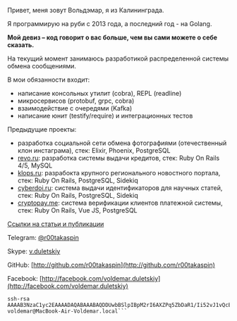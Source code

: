 Привет, меня зовут Вольдэмар, я из Калининграда.

Я программирую на руби с 2013 года, а последний год - на Golang. 
 
**Мой девиз – код говорит о вас больше, чем вы cами можете о себе сказать.**

На текущий момент занимаюсь разработикой распределенной системы обмена сообщениями. 

В мои обязанности входит:
* написание консольных утилит (cobra), REPL (readline)
* микросервисов (protobuf, grpc, cobra)
* взаимодействие с очередями (Kafka)
* написание юнит (testify/require) и интеграционных тестов

Предыдущие проекты:
* разработка социальной сети обмена фотографиями (отечественный клон инстаграма), стек: Elixir, Phoenix, PostgreSQL
* [revo.ru](http://revo.ru/): разработка системы выдачи кредитов, стек: Ruby On Rails 4/5, MySQL
* [klops.ru](http://klops.ru/): разрабокта крупного регионального новостного портала, стек: Ruby On Rails, PostgreSQL, Sidekiq
* [cyberdoi.ru](http://cyberdoi.ru): система выдачи идентификаторов для научных статей, стек: Ruby On Rails, PostgreSQL, Sidekiq
* [cryptopay.me](http://cryptopay.me/): система верификации клиентов платежной системы, стек: Ruby On Rails, Vue JS, PostgreSQL

[Ссылки на статьи и публикации](http://voldemar.name/REFS)

Telegram: [@r00takaspin](https://t.me/r00takaspin)

Skype: [v.duletskiy](https://join.skype.com/invite/uTi500QKaZVF)

GitHub: [http://github.com/r00takaspin](http://github.com/r00takaspin)

Facebook: [http://facebook.com/voldemar.duletskiy](http://facebook.com/voldemar.duletskiy)

```
ssh-rsa AAAAB3NzaC1yc2EAAAADAQABAAABAQDDUwbBSlpIBpM2rI6AXZPq5ZbDaR1/Ii52vJ1vQcEg92EtnIC5pYu/i3GrAfxvUwein6UsRaniipj1klA8elm84ZQql33MOmNFcwol8Y74epP8bT80HxThZPdW9mP+NmTTTYctGGyHugZo6eS1iCU1O8L57ckobZNW4xGCJ3PCv0I5LP8p5JQfydTPPQaqkJ2BYaf0f5jRLxvGJ9v10j3MEeTHU0Vy6fQG6wfcNwDP8zMhBrlabGmbrkoU+AUTOP0sSIwvkNGSddi4UB/oy/tOuvFXNPSbPpcVcNd7GXB4B0Rc+sJy+EGIwndyFYeuhBMpOvqBgL0RveZURAPLMRjv voldemar@MacBook-Air-Voldemar.local```
